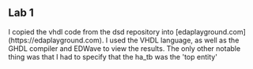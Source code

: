 ## Lab 1

<p>I copied the vhdl code from the dsd repository into [edaplayground.com](https://edaplayground.com). I used the VHDL language, as well as the GHDL compiler and EDWave to view the results. The only other notable thing was that I had to specify that the ha_tb was the 'top entity'</p>
 
